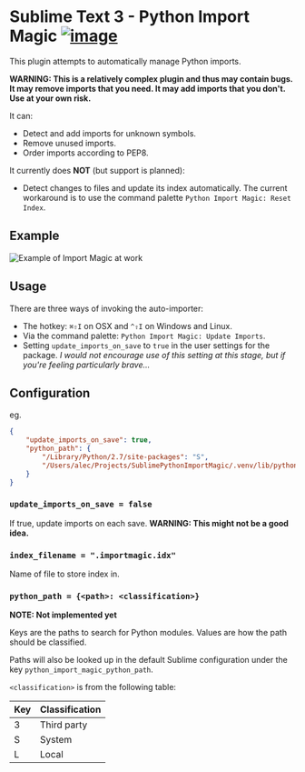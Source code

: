 # Sublime Text 3 - Python Import Magic [![image](https://secure.travis-ci.org/alecthomas/SublimePythonImportMagic.png?branch=master)](https://travis-ci.org/alecthomas/SublimePythonImportMagic)

This plugin attempts to automatically manage Python imports.

**WARNING: This is a relatively complex plugin and thus may contain bugs. It may remove imports that you need. It may add imports that you don't. Use at your own risk.**

It can:

- Detect and add imports for unknown symbols.
- Remove unused imports.
- Order imports according to PEP8.

It currently does **NOT** (but support is planned):

- Detect changes to files and update its index automatically. The current workaround is to use the command palette `Python Import Magic: Reset Index`.

## Example

![Example of Import Magic at work](Python%20Import%20Magic.gif)

## Usage

There are three ways of invoking the auto-importer:

- The hotkey: `⌘⇧I` on OSX and `^⇧I` on Windows and Linux.
- Via the command palette: `Python Import Magic: Update Imports`.
- Setting `update_imports_on_save` to `true` in the user settings for the package. *I would not encourage use of this setting at this stage, but if you're feeling particularly brave...*


## Configuration

eg.

```json
{
    "update_imports_on_save": true,
    "python_path": {
        "/Library/Python/2.7/site-packages": "S",
        "/Users/alec/Projects/SublimePythonImportMagic/.venv/lib/python2.7/site-packages": "L"
    }
}
```

### `update_imports_on_save = false`

If true, update imports on each save. **WARNING: This might not be a good idea.**

### `index_filename = ".importmagic.idx"`

Name of file to store index in.

### `python_path = {<path>: <classification>}`

**NOTE: Not implemented yet**

Keys are the paths to search for Python modules. Values are how the path should be classified.

Paths will also be looked up in the default Sublime configuration under the key `python_import_magic_python_path`.

`<classification>` is from the following table:

Key | Classification
--- | -------
3 | Third party
S | System
L | Local

